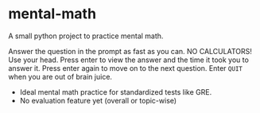 # mental-math
A small python project to practice mental math.

Answer the question in the prompt as fast as you can. NO CALCULATORS! Use your head.
Press enter to view the answer and the time it took you to answer it. Press enter again to move on to the next question.
Enter `QUIT` when you are out of brain juice.

- Ideal mental math practice for standardized tests like GRE.
- No evaluation feature yet (overall or topic-wise)
